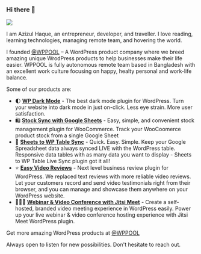 ### Hi there 👋
![](https://komarev.com/ghpvc/?username=azizultex&color=brightgreen)

I am Azizul Haque, an entrepreneur, developer, and traveller. I love reading, learning technologies, managing remote team, and hovering the world. 

I founded [@WPPOOL](https://wppool.dev/?utm_source=github&utm_medium=azizultex) – A WordPress product company where we breed amazing unique WrodPress products to help businesses make their life easier. WPPOOL is fully autonomous remote team based in Bangladesh with an excellent work culture focusing on happy, healty personal and work-life balance. 

Some of our products are:

- 🌓 [**WP Dark Mode**](https://wppool.dev/wp-dark-mode/?utm_source=github&utm_medium=azizultex) - The best dark mode plugin for WordPress. Turn your website into dark mode in just on-click. Less eye strain. More user satisfaction.
- 🛍 [**Stock Sync with Google Sheets**](https://wppool.dev/stock-sync-with-google-sheet-for-woocommerce/?utm_source=github&utm_medium=azizultex) - Easy, simple, and convenient stock management plugin for WooCommerce. Track your WooCoomerce product stock from a single Google Sheet
- 🔄 [**Sheets to WP Table Sync**](https://wppool.dev/google-sheets-to-wordpress-table-live-sync/?utm_source=github&utm_medium=azizultex) - Quick. Easy. Simple. Keep your Google Spreadsheet data always synced LIVE with the WordPress table. Responsive data tables with as many data you want to display - Sheets to WP Table Live Sync plugin got it all!
- ⭐️ [**Easy Video Reviews**](https://wppool.dev/easy-video-reviews/?utm_source=github&utm_medium=azizultex) - Next level business review plugin for WordPress. We replaced text reviews with more reliable video reviews. Let your customers record and send video testimonials right from their browser, and you can manage and showcase them anywhere on your WordPress website.
- 👩🏻‍💻 [**Webinar & Video Conference with Jitsi Meet**](https://wppool.dev/webinar-and-video-conference-with-jitsi-meet/?utm_source=github&utm_medium=azizultex) - Create a self-hosted, branded video meeting experience in WordPress easily. Power up your live webinar & video conference hosting experience with Jitsi Meet WordPress plugin. 

Get more amazing WordPress products at [@WPPOOL](https://wppool.dev/?utm_source=github&utm_medium=azizultex)

Always open to listen for new possibilities. Don't hesitate to reach out. 
